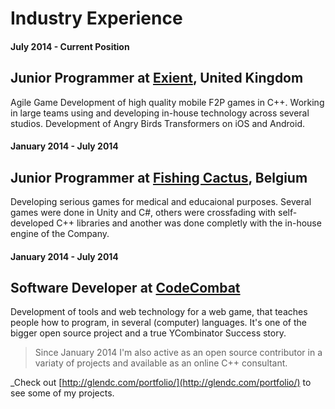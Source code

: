 # Industry Experience

#### July 2014 - Current Position

## Junior Programmer at [Exient](http://www.exient.com), United Kingdom

Agile Game Development of high quality mobile F2P games in C++. Working in large teams using and developing in-house technology across several studios. Development of Angry Birds Transformers on iOS and Android.

#### January 2014 - July 2014

## Junior Programmer at [Fishing Cactus](http://www.fishingcactus.com), Belgium

Developing serious games for medical and educaional purposes. Several games were done in Unity and C#, others were crossfading with self-developed C++ libraries and another was done completly with the in-house engine of the Company.

#### January 2014 - July 2014

## Software Developer at [CodeCombat](http://www.codecombat.com)

Development of tools and web technology for a web game, that teaches people how to program, in several (computer) languages. It's one of the bigger open source project and a true YCombinator Success story.

> Since January 2014 I'm also active as an open source contributor in a variaty of projects and available as an online C++ consultant.

_Check out [http://glendc.com/portfolio/](http://glendc.com/portfolio/) to see some of my projects.
